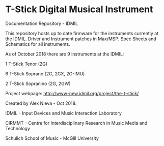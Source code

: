 # T-Stick Digital Musical Instrument

Documentation Repository - IDMIL

This repository hosts up to date firmware for the instruments currently 
at the IDMIL. Driver and Instrument patches in Max/MSP. Spec Sheets and 
Schematics for all instruments.

As of October 2018 there are 9 instruments at the IDMIL:

1 T-Stick Tenor (2G)

6 T-Stick Soprano (2G, 2GX, 2G-IMU)

2 T-Stick Sopranino (2G, 2GW)

Project webpage: http://www-new.idmil.org/project/the-t-stick/

Created by Alex Nieva - Oct 2018.

<p>IDMIL - Input Devices and Music Interaction Laboratory</p>
<p>CIRMMT - Centre for Interdisciplinary Research in Music Media and Technology</p>
<p>Schulich School of Music - McGill University</p>
